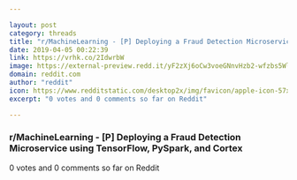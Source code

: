 ```yaml
---

layout: post
category: threads
title: "r/MachineLearning - [P] Deploying a Fraud Detection Microservice using TensorFlow, PySpark, and Cortex"
date: 2019-04-05 00:22:39
link: https://vrhk.co/2IdwrbW
image: https://external-preview.redd.it/yF2zXj6oCw3voeGNnvHzb2-wfzbs5WlXA9pyDo5bNGw.jpg?auto=webp&s=2b9c87fdc1ce447f2458064ad4b50af41cc7567d
domain: reddit.com
author: "reddit"
icon: https://www.redditstatic.com/desktop2x/img/favicon/apple-icon-57x57.png
excerpt: "0 votes and 0 comments so far on Reddit"

---
```


### r/MachineLearning - [P] Deploying a Fraud Detection Microservice using TensorFlow, PySpark, and Cortex

0 votes and 0 comments so far on Reddit